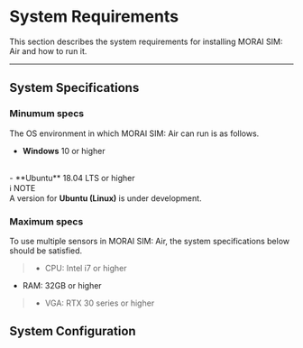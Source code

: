 # System Requirements
This section describes the system requirements for installing MORAI SIM: Air and how to run it.

---

## System Specifications

### Minumum specs
The OS environment in which MORAI SIM: Air can run is as follows.

 - **Windows** 10 or higher
<br>
 - **Ubuntu** 18.04 LTS or higher

<div markdown="span" class="bs-callout bs-callout-primary">
ℹ️ <span class = "not-calloutTitle"> NOTE </span> <br>
A version for <b>Ubuntu (Linux)</b> is under development.
</div>

### Maximum specs
To use multiple sensors in MORAI SIM: Air, the system specifications below should be satisfied.
> - CPU: Intel i7 or higher
 - RAM: 32GB  or higher
> - VGA: RTX 30 series or higher


## System Configuration

